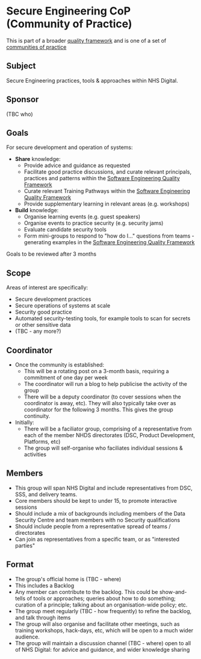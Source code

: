 # Secure Engineering CoP (Community of Practice)

This is part of a broader [quality framework](../README.md) and is one of a set of [communities of practice](../communities-of-practice.md)

## Subject

Secure Engineering practices, tools & approaches within NHS Digital.

## Sponsor

(TBC who)

## Goals

For secure development and operation of systems:

* **Share** knowledge:
  * Provide advice and guidance as requested
  * Facilitate good practice discussions, and curate relevant principals, practices and patterns within the [Software Engineering Quality Framework](../README.md)
  * Curate relevant Training Pathways within the [Software Engineering Quality Framework](../README.md)
  * Provide supplementary learning in relevant areas (e.g. workshops)
* **Build** knowledge:
  * Organise learning events (e.g. guest speakers)
  * Organise events to practice security (e.g. security jams)
  * Evaluate candidate security tools
  * Form mini-groups to respond to "how do I..." questions from teams - generating examples in the [Software Engineering Quality Framework](../README.md)

Goals to be reviewed after 3 months

## Scope

Areas of interest are specifically:

* Secure development practices
* Secure operations of systems at scale
* Security good practice
* Automated security-testing tools, for example tools to scan for secrets or other sensitive data
* (TBC - any more?)

## Coordinator

* Once the community is established:
  * This will be a rotating post on a 3-month basis, requiring a commitment of one day per week
  * The coordinator will run a blog to help publicise the activity of the group
  * There will be a deputy coordinator (to cover sessions when the coordinator is away, etc). They will also typically take over as coordinator for the following 3 months. This gives the group continuity.
* Initially:
  * There will be a faciliator group, comprising of a representative from each of the member NHDS directorates (DSC, Product Development, Platforms, etc)
  * The group will self-organise who faciliates individual sessions & activities

## Members

* This group will span NHS Digital and include representatives from DSC, SSS, and delivery teams.
* Core members should be kept to under 15, to promote interactive sessions
* Should include a mix of backgrounds including members of the Data Security Centre and team members with no Security qualifications
* Should include people from a representative spread of teams / directorates
* Can join as representatives from a specific team, or as "interested parties"

## Format

* The group's official home is (TBC - where)
* This includes a Backlog
* Any member can contribute to the backlog. This could be show-and-tells of tools or approaches; queries about how to do something; curation of a principle; talking about an organisation-wide policy; etc.
* The group meet regularly (TBC - how frequently) to refine the backlog, and talk through items
* The group will also organise and facilitate other meetings, such as training workshops, hack-days, etc, which will be open to a much wider audience.
* The group will maintain a discussion channel (TBC - where) open to all of NHS Digital: for advice and guidance, and wider knowledge sharing

